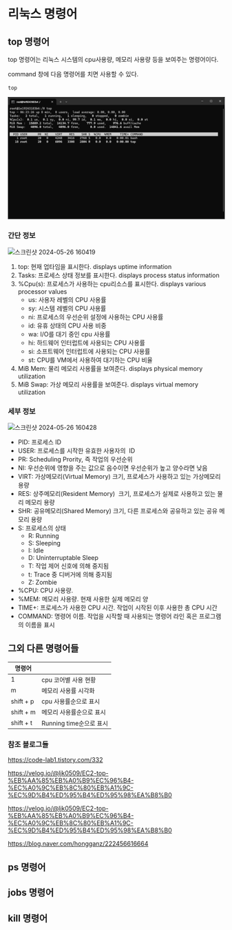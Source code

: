 # 리눅스 명령어

## top 명령어
top 명령어는 리눅스 시스템의 cpu사용량, 메모리 사용량 등을 보여주는 명령어이다.

command 창에 다음 명령어를 치면 사용할 수 있다.
```
top
```


![top_command0](images/top/top_command0.png)

### 간단 정보
![스크린샷 2024-05-26 160419](https://github.com/Cheems9/README_TEST/assets/170844889/5b27f2fd-8166-422b-add4-24dd3d796695)
1. top: 현재 업타임을 표시한다. displays uptime information
2. Tasks: 프로세스 상태 정보를 표시한다. displays process status information
3. %Cpu(s): 프로세스가 사용하는 cpu리소스를 표시한다. displays various processor values
   - us: 사용자 레벨의 CPU 사용률
   - sy: 시스템 레벨의 CPU 사용률
   - ni: 프로세스의 우선순위 설정에 사용하는 CPU 사용률
   - id: 유휴 상태의 CPU 사용 비중
   - wa: I/O를 대기 중인 cpu 사용률
   - hi: 하드웨어 인터럽트에 사용되는 CPU 사용률
   - si: 소프트웨어 인터럽트에 사용되는 CPU 사용률
   - st: CPU를 VM에서 사용하여 대기하는 CPU 비율
4. MiB Mem: 물리 메모리 사용률을 보여준다. displays physical memory utilization
5. MiB Swap: 가상 메모리 사용률을 보여준다. displays virtual memory utilization

### 세부 정보
![스크린샷 2024-05-26 160428](https://github.com/Cheems9/README_TEST/assets/170844889/79f1d4b3-1e64-4d54-a7b6-3f9ebf455660)
- PID: 프로세스 ID
- USER: 프로세스를 시작한 유효한 사용자의  ID
- PR: Scheduling Prority, 즉 작업의 우선순위
- NI: 우선순위에 영향을 주는 값으로 음수이면 우선순위가 높고 양수라면 낮음
- VIRT: 가상메모리(Virtual Memory) 크기, 프로세스가 사용하고 있는 가상메모리 용량
- RES: 상주메모리(Resident Memory)  크기, 프로세스가 실제로 사용하고 있는 물리 메모리 용량
- SHR: 공유메모리(Shared Memory) 크기, 다른 프로세스와 공유하고 있는 공유 메모리 용량
- S: 프로세스의 상태
  - R: Running
  - S: Sleeping
  - I: Idle
  - D: Uninterruptable Sleep
  - T: 작업 제어 신호에 의해 중지됨
  - t: Trace 중 디버거에 의해 중지됨
  - Z: Zombie
- %CPU: CPU 사용량. 
- %MEM: 메모리 사용량. 현재 사용한 실제 메모리 양
- TIME+: 프로세스가 사용한 CPU 시간. 작업이 시작된 이후 사용한 총 CPU 시간
- COMMAND: 명령어 이름. 작업을 시작할 때 사용되는 명령어 라인 혹은 프로그램의 이름을 표시


## 그외 다른 명령어들
|명령어||
|--|--|
|1|cpu 코어별 사용 현황|
|m|메모리 사용률 시각화|
|shift + p|cpu 사용률순으로 표시|
|shift + m|메모리 사용률순으로 표시|
|shift + t|Running time순으로 표시|


### 참조 블로그들
https://code-lab1.tistory.com/332

https://velog.io/@ljk0509/EC2-top-%EB%AA%85%EB%A0%B9%EC%96%B4-%EC%A0%9C%EB%8C%80%EB%A1%9C-%EC%9D%B4%ED%95%B4%ED%95%98%EA%B8%B0

https://velog.io/@ljk0509/EC2-top-%EB%AA%85%EB%A0%B9%EC%96%B4-%EC%A0%9C%EB%8C%80%EB%A1%9C-%EC%9D%B4%ED%95%B4%ED%95%98%EA%B8%B0

https://blog.naver.com/hongganz/222456616664


## ps 명령어

## jobs 명령어

## kill 명령어
